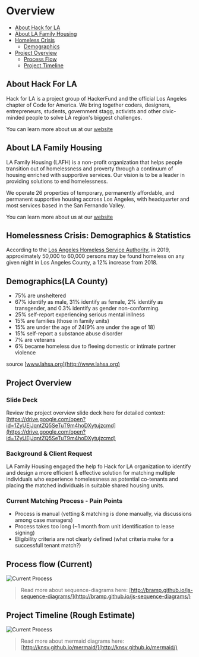# Overview

* [About Hack for LA](#About-Hack-For-LA)
* [About LA Family Housing](./#lafamilyhousing)
* [Homeless Crisis](./#homelesscrisis)
  * [Demographics](./#demographics)
* [Project Overview](./#projectoverview)
  * [Process Flow](./#processflow)
  * [Project Timeline](./#projecttimeline)

## About Hack For LA

Hack for LA is a project group of HackerFund and the official Los Angeles chapter of Code for America. We bring together coders, designers, entrepreneurs, students, government stagg, activists and other civic-minded people to solve LA region's biggest challenges.

You can learn more about us at our [website](https://www.hackforla.org)

## About LA Family Housing

LA Family Housing \(LAFH\) is a non-profit organization that helps people transition out of homelessness and proverty through a continuum of housing enriched with supportive services. Our vision is to be a leader in providing solutions to end homelessness.

We operate 26 properties of temporary, permanently affordable, and permanent supportive housing accross Los Angeles, with headquarter and most services based in the San Fernando Valley.

You can learn more about us at our [website](https:/lafh.org)

## Homelessness Crisis: Demographics & Statistics

According to the [Los Angeles Homeless Service Authority](https://www.lahsa.org/), in 2019, approximately 50,000 to 60,000 persons may be found homeless on any given night in Los Angeles County, a 12% increase from 2018.

## Demographics\(LA County\)

* 75% are unsheltered
* 67% identify as male, 31% identify as female, 2% identify as transgender, and 0.3% identify as gender non-conforming.
* 25% self-report experiencing serious mental inllness
* 15% are families \(those in family units\)
* 15% are under the age of 24\(9% are under the age of 18\)
* 15% self-report a substance abuse disorder
* 7% are veterans
* 6% became homeless due to fleeing domestic or intimate partner violence

source [www.lahsa.org](http://www.lahsa.org)

## Project Overview

### Slide Deck

Review the project overview slide deck here for detailed context: [https://drive.google.com/open?id=1ZyUEjJqntZQ5SeTuT9m4hoDXytujzcmd](https://drive.google.com/open?id=1ZyUEjJqntZQ5SeTuT9m4hoDXytujzcmd)

### Background & Client Request

LA Family Housing engaged the help fo Hack for LA organization to identify and design a more efficient & effective solution for matching multiple individuals who experience homelessness as potential co-tenants and placing the matched individuals in suitable shared housing units.

### Current Matching Process - Pain Points

* Process is manual \(vetting & matching is done manually, via discussions among case managers\)
* Process takes too long \(~1 month from unit identification to lease signing\)
* Eligibility criteria are not clearly defined \(what criteria make for a successfull tenant match?\)

## Process flow \(Current\)

![Current Process](https://github.com/hackforla/shared-housing/blob/master/public/CurrentProcess.png)

> Read more about sequence-diagrams here: [http://bramp.github.io/js-sequence-diagrams/](http://bramp.github.io/js-sequence-diagrams/)

## Project Timeline \(Rough Estimate\)

![Current Process](https://github.com/hackforla/shared-housing/blob/master/public/ProjectTimeline.png)

> Read more about mermaid diagrams here: [http://knsv.github.io/mermaid/](http://knsv.github.io/mermaid/)

